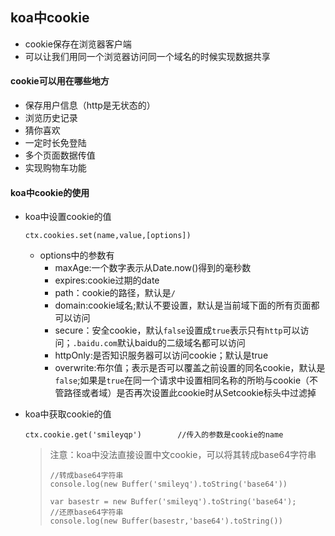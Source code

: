 ## koa中cookie

- cookie保存在浏览器客户端
- 可以让我们用同一个浏览器访问同一个域名的时候实现数据共享

#### cookie可以用在哪些地方

- 保存用户信息（http是无状态的）
- 浏览历史记录
- 猜你喜欢
- 一定时长免登陆
- 多个页面数据传值
- 实现购物车功能

#### koa中cookie的使用

- koa中设置cookie的值

  ```shell
  ctx.cookies.set(name,value,[options])
  ```

  - options中的参数有
    - maxAge:一个数字表示从Date.now()得到的毫秒数
    - expires:cookie过期的date
    - path：cookie的路径，默认是`/`
    - domain:cookie域名;默认不要设置，默认是当前域下面的所有页面都可以访问
    - secure：安全cookie，默认`false`设置成`true`表示只有`http`可以访问；`.baidu.com`默认baidu的二级域名都可以访问
    - httpOnly:是否知识服务器可以访问cookie；默认是true
    - overwrite:布尔值；表示是否可以覆盖之前设置的同名cookie，默认是`false`;如果是`true`在同一个请求中设置相同名称的所哟与cookie（不管路径或者域）是否再次设置此cookie时从Setcookie标头中过滤掉

- koa中获取cookie的值

  ```shell
  ctx.cookie.get('smileyqp')		//传入的参数是cookie的name
  ```

  > 注意：koa中没法直接设置中文cookie，可以将其转成base64字符串
  >
  > ```shell
  > //转成base64字符串
  > console.log(new Buffer('smileyq').toString('base64'))
  > 
  > var basestr = new Buffer('smileyq').toString('base64');
  > //还原base64字符串
  > console.log(new Buffer(basestr,'base64').toString())
  > ```

